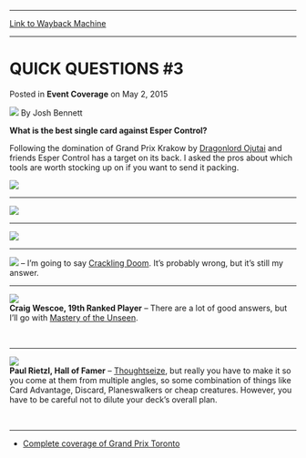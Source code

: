 
---
[Link to Wayback Machine](https://web.archive.org/web/20150505161419/http://magic.wizards.com/en/events/coverage/gptor15/quick-questions-3-2015-05-02)

[_metadata_:author]:- "Josh Bennett"
[_metadata_:description]:- "What is the best single card against Esper Control? Following the domination of Grand Prix Krakow by Dragonlord Ojutai and friends Esper Control has a target on its back. I asked the pros about which tools are worth stocking up on if you want to send it packing."
[_metadata_:generator]:- "Drupal 7 (http://drupal.org)"
[_metadata_:node]:- "382206"
[_metadata_:publish_date]:- "2015-05-02"
[_metadata_:source]:- "div-main-content"
[_metadata_:title]:- "QUICK QUESTIONS #3"
[_metadata_:wayback_capture_timestamp]:- "2015-05-05 16:14:19"
[_metadata_:wayback_raw_url]:- "https://web.archive.org/web/20150505161419id_/http://magic.wizards.com/en/events/coverage/gptor15/quick-questions-3-2015-05-02"
[_metadata_:wayback_url]:- "http://magic.wizards.com/en/events/coverage/gptor15/quick-questions-3-2015-05-02"
---


QUICK QUESTIONS #3
==================



 Posted in **Event Coverage**
 on May 2, 2015 






![](https://media.magic.wizards.com/styles/auth_small/public/images/person/authorpic_joshbennett.jpg)
By Josh Bennett










**What is the best single card against Esper Control?**



Following the domination of Grand Prix Krakow by [Dragonlord Ojutai](http://gatherer.wizards.com/Pages/Card/Details.aspx?name=Dragonlord+Ojutai) and friends Esper Control has a target on its back. I asked the pros about which tools are worth stocking up on if you want to send it packing.


![](https://media.wizards.com/2015/events/gptor15/QQ_Jensen.jpg)  





---



![](https://media.wizards.com/2015/events/gptor15/QQ_Nelson.jpg)  





---


![](https://media.wizards.com/2015/events/gptor15/QQ_Sullivan.jpg)  





---


**![](https://media.wizards.com/2015/events/gptor15/qq_cuneo.jpg)** – I’m going to say [Crackling Doom](http://gatherer.wizards.com/Pages/Card/Details.aspx?name=Crackling+Doom). It’s probably wrong, but it’s still my answer.




---


![](https://media.wizards.com/2015/events/gptor15/QQ_Wescoe.jpg)  
**Craig Wescoe, 19th Ranked Player** – There are a lot of good answers, but I’ll go with [Mastery of the Unseen](http://gatherer.wizards.com/Pages/Card/Details.aspx?name=Mastery+of+the+Unseen).  

 




---

![](https://media.wizards.com/2015/events/gptor15/qq_rietzl.jpg)  
**Paul Rietzl, Hall of Famer** – [Thoughtseize](http://gatherer.wizards.com/Pages/Card/Details.aspx?name=Thoughtseize), but really you have to make it so you come at them from multiple angles, so some combination of things like Card Advantage, Discard, Planeswalkers or cheap creatures. However, you have to be careful not to dilute your deck’s overall plan.  

 




---

* [Complete coverage of Grand Prix Toronto](/node/380921)

 




